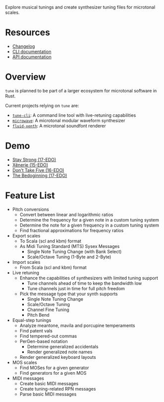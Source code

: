 Explore musical tunings and create synthesizer tuning files for microtonal scales.

# Resources

- [Changelog](https://github.com/Woyten/tune/releases)
- [CLI documentation](https://github.com/Woyten/tune/blob/master/tune-cli/README.md)
- [API documentation](https://docs.rs/tune/)

# Overview

`tune` is planned to be part of a larger ecosystem for microtonal software in Rust.

Current projects relying on `tune` are:

- [`tune-cli`](https://github.com/Woyten/tune/tree/master/tune-cli): A command line tool with live-retuning capabilities
- [`microwave`](https://github.com/Woyten/tune/tree/master/microwave): A microtonal modular waveform synthesizer
- [`fluid-xenth`](https://github.com/Woyten/tune/tree/master/fluid-xenth): A microtonal soundfont renderer

# Demo

- [Stay Strong (17-EDO)](https://youtu.be/JutcUVrA8Tg)
- [Xênerie (15-EDO)](https://youtu.be/0PczKDrOdUA)
- [Don't Take Five (16-EDO)](https://youtu.be/LLgClI8pyNw)
- [The Bedoginning (17-EDO)](https://youtu.be/gaYvK9OBHK0)

# Feature List

- Pitch conversions
  - Convert between linear and logarithmic ratios
  - Determine the frequency for a given note in a custom tuning system
  - Determine the note for a given frequency in a custom tuning system
  - Find fractional approximations for frequency ratios
- Export scales
  - To Scala (scl and kbm) format
  - As Midi Tuning Standard (MTS) Sysex Messages
    - Single Note Tuning Change (with Bank Select)
    - Scale/Octave Tuning (1-Byte and 2-Byte)
- Import scales
  - From Scala (scl and kbm) format
- Live retuning
  - Enhance the capabilities of synthesizers with limited tuning support
    - Tune channels ahead of time to keep the bandwidth low
    - Tune channels just in time for full pitch freedom
  - Pick the message type that your synth supports
    - Single Note Tuning Change
    - Scale/Octave Tuning
    - Channel Fine Tuning
    - Pitch Bend
- Equal-step tunings
  - Analyze meantone, mavila and porcupine temperaments
  - Find patent vals
  - Find tempered-out commas
  - PerGen-based notation
    - Determine generalized accidentals
    - Render generalized note names
  - Render generalized keyboard layouts
- MOS scales
  - Find MOSes for a given generator
  - Find generators for a given MOS
- MIDI messages
  - Create basic MIDI messages
  - Create tuning-related RPN messages
  - Parse basic MIDI messages